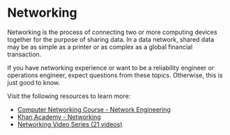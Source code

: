 # Networking

Networking is the process of connecting two or more computing devices together for the purpose of sharing data. In a data network, shared data may be as simple as a printer or as complex as a global financial transaction.

If you have networking experience or want to be a reliability engineer or operations engineer, expect questions from these topics. Otherwise, this is just good to know.

Visit the following resources to learn more:

- [Computer Networking Course - Network Engineering](https://www.youtube.com/watch?v=qiQR5rTSshw)
- [Khan Academy - Networking](https://www.khanacademy.org/computing/code-org/computers-and-the-internet)
- [Networking Video Series (21 videos)](https://www.youtube.com/playlist?list=PLEbnTDJUr_IegfoqO4iPnPYQui46QqT0j)
